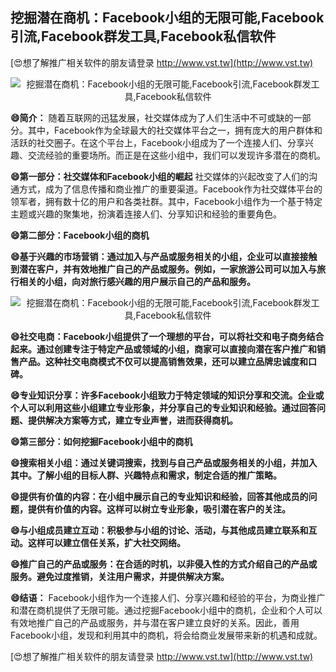 ## **挖掘潜在商机：Facebook小组的无限可能,Facebook引流,Facebook群发工具,Facebook私信软件**

[😍想了解推广相关软件的朋友请登录 http://www.vst.tw](http://www.vst.tw)

 <center><img src="https://vst.tw/MP4/tuiguang/png/0.png" alt="挖掘潜在商机：Facebook小组的无限可能,Facebook引流,Facebook群发工具,Facebook私信软件"></center>

**😄简介：**
随着互联网的迅猛发展，社交媒体成为了人们生活中不可或缺的一部分。其中，Facebook作为全球最大的社交媒体平台之一，拥有庞大的用户群体和活跃的社交圈子。在这个平台上，Facebook小组成为了一个连接人们、分享兴趣、交流经验的重要场所。而正是在这些小组中，我们可以发现许多潜在的商机。

**😄第一部分：社交媒体和Facebook小组的崛起**
社交媒体的兴起改变了人们的沟通方式，成为了信息传播和商业推广的重要渠道。Facebook作为社交媒体平台的领军者，拥有数十亿的用户和各类社群。其中，Facebook小组作为一个基于特定主题或兴趣的聚集地，扮演着连接人们、分享知识和经验的重要角色。

**😄第二部分：Facebook小组的商机**

**😄基于兴趣的市场营销：通过加入与产品或服务相关的小组，企业可以直接接触到潜在客户，并有效地推广自己的产品或服务。例如，一家旅游公司可以加入与旅行相关的小组，向对旅行感兴趣的用户展示自己的产品和服务。**

 <center><img src="https://vst.tw/MP4/tuiguang/png/6.png" alt="挖掘潜在商机：Facebook小组的无限可能,Facebook引流,Facebook群发工具,Facebook私信软件"></center>

**😄社交电商：Facebook小组提供了一个理想的平台，可以将社交和电子商务结合起来。通过创建专注于特定产品或领域的小组，商家可以直接向潜在客户推广和销售产品。这种社交电商模式不仅可以提高销售效果，还可以建立品牌忠诚度和口碑。**

**😄专业知识分享：许多Facebook小组致力于特定领域的知识分享和交流。企业或个人可以利用这些小组建立专业形象，并分享自己的专业知识和经验。通过回答问题、提供解决方案等方式，建立专业声誉，进而获得商机。**

**😄第三部分：如何挖掘Facebook小组中的商机**

**😄搜索相关小组：通过关键词搜索，找到与自己产品或服务相关的小组，并加入其中。了解小组的目标人群、兴趣特点和需求，制定合适的推广策略。**

**😄提供有价值的内容：在小组中展示自己的专业知识和经验，回答其他成员的问题，提供有价值的内容。这样可以树立专业形象，吸引潜在客户的关注。**

**😄与小组成员建立互动：积极参与小组的讨论、活动，与其他成员建立联系和互动。这样可以建立信任关系，扩大社交网络。**

**😄推广自己的产品或服务：在合适的时机，以非侵入性的方式介绍自己的产品或服务。避免过度推销，关注用户需求，并提供解决方案。**

**😄结语：**
Facebook小组作为一个连接人们、分享兴趣和经验的平台，为商业推广和潜在商机提供了无限可能。通过挖掘Facebook小组中的商机，企业和个人可以有效地推广自己的产品或服务，并与潜在客户建立良好的关系。因此，善用Facebook小组，发现和利用其中的商机，将会给商业发展带来新的机遇和成就。

[😍想了解推广相关软件的朋友请登录 http://www.vst.tw](http://www.vst.tw)




